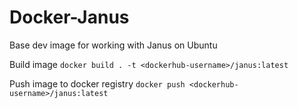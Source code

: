 # Docker-Janus

Base dev image for working with Janus on Ubuntu

Build image `docker build . -t <dockerhub-username>/janus:latest`

Push image to docker registry `docker push <dockerhub-username>/janus:latest`
